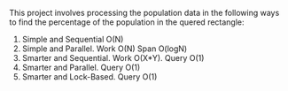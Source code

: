This project involves processing the population data in the following ways to find the percentage of the population in the quered rectangle:
1. Simple and Sequential O(N)
2. Simple and Parallel. Work O(N) Span O(logN)
3. Smarter and Sequential. Work O(X*Y). Query O(1)
4. Smarter and Parallel. Query O(1)
5. Smarter and Lock-Based. Query O(1)
